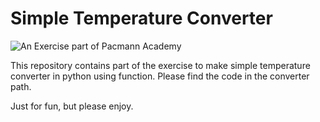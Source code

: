 # Simple Temperature Converter

![An Exercise part of Pacmann Academy](https://github.com/rafiedrmwn/simple-temp-converter/assets/163059751/9e4c7316-7325-454f-9e8d-212af0cc2904)

This repository contains part of the exercise to make simple temperature converter in python using function.
Please find the code in the converter path.

Just for fun, but please enjoy.
